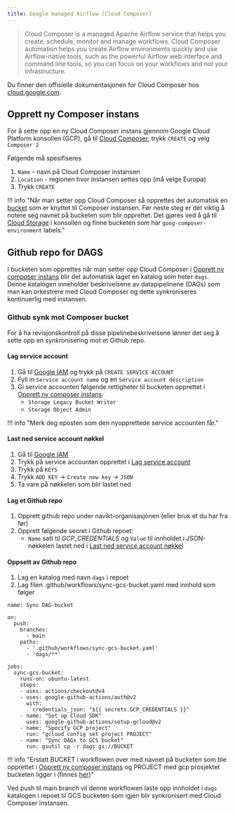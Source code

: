 ```yaml
---
title: Google managed Airflow (Cloud Composer)
---
```


> Cloud Composer is a managed Apache Airflow service that helps you create, schedule, monitor and manage workflows.
> Cloud Composer automation helps you create Airflow environments quickly and use Airflow-native tools, such as the powerful Airflow web interface and command line tools, so you can focus on your workflows and not your infrastructure.

Du finner den offisielle dokumentasjonen for Cloud Composer hos [cloud.google.com](https://cloud.google.com/composer/docs/concepts/overview).

## Opprett ny Composer instans
For å sette opp en ny Cloud Composer instans gjennom Google Cloud Platform konsollen (GCP),
gå til [Cloud Composer](https://console.cloud.google.com/composer), trykk `CREATE` og velg `Composer 2`

Følgende må spesifiseres

1. `Name` - navn på Cloud Composer instansen
2. `Location` - regionen hvor instansen settes opp (må velge Europa)
3. Trykk `CREATE`

!!! info "Når man setter opp Cloud Composer så opprettes det automatisk en [bucket](https://cloud.google.com/storage/docs/introduction) som er knyttet til Composer instansen. Før neste steg er det viktig å notere seg navnet på bucketen som blir opprettet. Det gjøres ved å gå til [Cloud Storage](https://console.cloud.google.com/storage) i konsollen og finne bucketen som har `goog-composer-environment` labels."

## Github repo for DAGS
I bucketen som opprettes når man setter opp Cloud Composer i [Opprett ny composer instans](cloud-composer#opprett-ny-composer-instans) blir det automatisk laget en katalog som heter `dags`.
Denne katalogen inneholder beskrivelsene av datapipelinene (DAGs) som man kan orkestrere med Cloud Composer og dette synkroniseres kontinuerlig med instansen.

### Github synk mot Composer bucket
For å ha revisjonskontroll på disse pipelinebeskrivelsene lønner det seg å sette opp en synkronisering mot et Github repo.

#### Lag service account
1. Gå til [Google IAM](https://console.cloud.google.com/iam-admin/serviceaccounts)
og trykk på `CREATE SERVICE ACCOUNT`
2. Fyll in `Service account name` og en `Service account description`
4. Gi service accounten følgende rettigheter til bucketen opprettet i [Opprett ny composer instans](cloud-composer#opprett-ny-composer-instans):
    - `Storage Legacy Bucket Writer`
    - `Storage Object Admin`

!!! info "Merk deg eposten som den nyopprettede service accounten får."

#### Last ned service account nøkkel
1. Gå til [Google IAM](https://console.cloud.google.com/iam-admin/serviceaccounts)
2. Trykk på service accounten opprettet i [Lag service account](cloud-composer#lag-service-account)
3. Trykk på `KEYS`
4. Trykk `ADD KEY` -> `Create new key` -> `JSON`
5. Ta vare på nøkkelen som blir lastet ned

#### Lag et Github repo
1. Opprett github repo under navikt-organisasjonen (eller bruk et du har fra før)
2. Opprett følgende secret i Github repoet:
    - `Name` satt til _GCP_CREDENTIALS_ og `Value` til innholdet i JSON-nøkkelen lastet ned i [Last ned service account nøkkel](cloud-composer#last-ned-service-account-nøkkel)

#### Oppsett av Github repo
1. Lag en katalog med navn `dags` i repoet
2. Lag filen .github/workflows/sync-gcs-bucket.yaml med innhold som følger

````
name: Sync DAG-bucket

on:
  push:
    branches:
      - main
    paths:
      - '.github/workflows/sync-gcs-bucket.yaml'
      - 'dags/**'

jobs:
  sync-gcs-bucket:
    runs-on: ubuntu-latest
    steps:
    - uses: actions/checkout@v4
    - uses: google-github-actions/auth@v2
      with:
        credentials_json: "${{ secrets.GCP_CREDENTIALS }}"
    - name: "Set up Cloud SDK"
      uses: google-github-actions/setup-gcloud@v2
    - name: "Specify GCP project"
      run: "gcloud config set project PROJECT"
    - name: "Sync DAGs to GCS bucket"
      run: gsutil cp -r dags gs://BUCKET
````

!!! info "Erstatt BUCKET i workflowen over med navnet på bucketen som ble opprettet i [Opprett ny composer instans](cloud-composer#opprett-ny-composer-instans) og PROJECT med gcp prosjektet bucketen ligger i (finnes [her](https://console.cloud.google.com/home/dashboard))"


Ved push til main branch vil denne workflowen laste opp innholdet i `dags` katalogen i repoet til GCS bucketen 
som igjen blir synkronisert  med Cloud Composer instansen.
